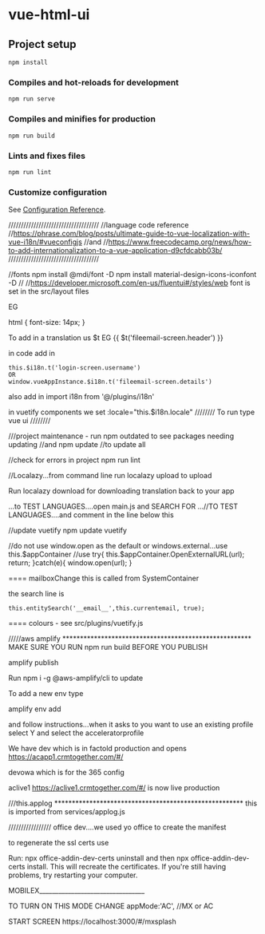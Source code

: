 # vue-html-ui

## Project setup
```
npm install
```

### Compiles and hot-reloads for development
```
npm run serve
```

### Compiles and minifies for production
```
npm run build
```

### Lints and fixes files
```
npm run lint
```

### Customize configuration
See [Configuration Reference](https://cli.vuejs.org/config/).


////////////////////////////////////
//language code reference
//https://phrase.com/blog/posts/ultimate-guide-to-vue-localization-with-vue-i18n/#vueconfigjs
//and
//https://www.freecodecamp.org/news/how-to-add-internationalization-to-a-vue-application-d9cfdcabb03b/
////////////////////////////////////

//fonts
npm install @mdi/font -D
npm install material-design-icons-iconfont -D
//
//https://developer.microsoft.com/en-us/fluentui#/styles/web
font is set in the src/layout files

EG

html {
    font-size: 14px;
}

To add in a translation us $t
EG
{{ $t('fileemail-screen.header') }}

in code add in

    this.$i18n.t('login-screen.username')
    OR
    window.vueAppInstance.$i18n.t('fileemail-screen.details')    
also add in
  import i18n from '@/plugins/i18n'

  in vuetify components we set
       :locale="this.$i18n.locale"
////////
To run type
    vue ui
////////

///project maintenance - run
  npm outdated to see packages needing updating
//and
  npm update 
//to update all

//check for errors in project
  npm run lint

  
//Localazy...from command line
run
localazy upload
to upload 

Run 
localazy download 
for downloading translation back to your app

...to TEST LANGUAGES....open main.js and SEARCH FOR ...//TO TEST LANGUAGES....and comment in the line below this

//update vuetify
npm update vuetify

//do not use window.open as the default or windows.external...use 
          this.$appContainer
//use
    try{
        this.$appContainer.OpenExternalURL(url);
        return;
    }catch(e){
        window.open(url);
    }

====
mailboxChange 
  this is called from SystemContainer

the search line is

    this.entitySearch('__email__',this.currentemail, true);

====
colours - see
    src/plugins/vuetify.js

/////aws amplify ******************************************************
MAKE SURE YOU RUN
  npm run build
BEFORE YOU PUBLISH

  amplify publish

Run 
  npm i -g @aws-amplify/cli 
to update

To add a new env type

  amplify env add

and follow instructions...when it asks to you want to use an existing profile select Y and select the acceleratorprofile

We have 
dev
which is in factold  production and opens
   https://acapp1.crmtogether.com/#/

devowa
  which is for the 365 config

aclive1
  https://aclive1.crmtogether.com/#/ is now live production


///this.applog ******************************************************
this is imported from 
    services/applog.js

/////////////////
office dev....we used yo office to create the manifest

to regenerate the ssl certs use

Run: npx office-addin-dev-certs uninstall and then npx office-addin-dev-certs install. This will recreate the certificates.
If you're still having problems, try restarting your computer.

MOBILEX_________________________________

TO TURN ON THIS MODE CHANGE
    appMode:'AC', //MX or AC

START SCREEN
https://localhost:3000/#/mxsplash



